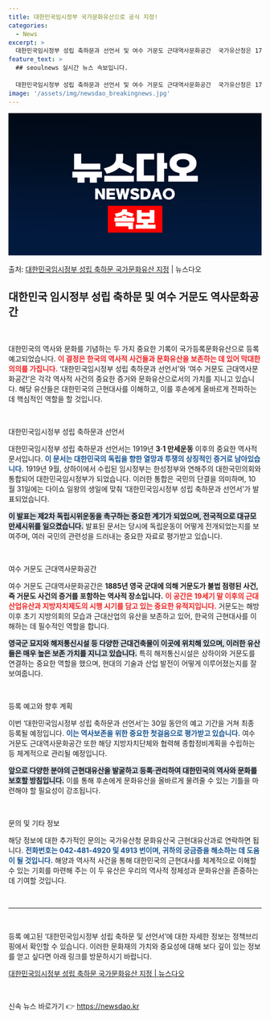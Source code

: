 ```yaml
---
title: 대한민국임시정부 국가문화유산으로 공식 지정!
categories:
  - News
excerpt: >
  대한민국임시정부 성립 축하문과 선언서 및 여수 거문도 근대역사문화공간  국가유산청은 17일 ‘대한민국임시정부…
feature_text: >
  ## seoulnews 실시간 뉴스 속보입니다.

  대한민국임시정부 성립 축하문과 선언서 및 여수 거문도 근대역사문화공간  국가유산청은 17일 ‘대한민국임시정부…
image: '/assets/img/newsdao_breakingnews.jpg'
---
```


![뉴스다오 속보](/assets/img/newsdao_breakingnews.jpg)

<p>출처: <a href="https://newsdao.kr/4895" rel="dofollow">대한민국임시정부 성립 축하문 국가문화유산 지정</a> | 뉴스다오</p>

<h2 data-ke-size="size26">대한민국 임시정부 성립 축하문 및 여수 거문도 역사문화공간</h2>

<p data-ke-size="size16">&nbsp;</p>

대한민국의 역사와 문화를 기념하는 두 가지 중요한 기록이 국가등록문화유산으로 등록 예고되었습니다. <b><span style="color: #ee2323;">이 결정은 한국의 역사적 사건들과 문화유산을 보존하는 데 있어 막대한 의의를 가집니다.</span></b> ‘대한민국임시정부 성립 축하문과 선언서’와 ‘여수 거문도 근대역사문화공간’은 각각 역사적 사건의 중요한 증거와 문화유산으로서의 가치를 지니고 있습니다. 해당 유산들은 대한민국의 근현대사를 이해하고, 이를 후손에게 올바르게 전파하는 데 핵심적인 역할을 할 것입니다.

<p data-ke-size="size16">&nbsp;</p>

대한민국임시정부 성립 축하문과 선언서

대한민국임시정부 성립 축하문과 선언서는 1919년 <b>3·1 만세운동</b> 이후의 중요한 역사적 문서입니다. <b><span style="color: #1a5490;">이 문서는 대한민국의 독립을 향한 열망과 투쟁의 상징적인 증거로 남아있습니다.</span></b> 1919년 9월, 상하이에서 수립된 임시정부는 한성정부와 연해주의 대한국민의회와 통합되어 대한민국임시정부가 되었습니다. 이러한 통합은 국민의 단결을 의미하며, 10월 31일에는 다이쇼 일왕의 생일에 맞춰 ‘대한민국임시정부 성립 축하문과 선언서’가 발표되었습니다. 

<b><span style="background-color: #21538527;">이 발표는 제2차 독립시위운동을 촉구하는 중요한 계기가 되었으며, 전국적으로 대규모 만세시위를 일으켰습니다.</span></b> 발표된 문서는 당시에 독립운동이 어떻게 전개되었는지를 보여주며, 여러 국민의 관련성을 드러내는 중요한 자료로 평가받고 있습니다.

<p data-ke-size="size16">&nbsp;</p>

여수 거문도 근대역사문화공간

여수 거문도 근대역사문화공간은 <b>1885년 영국 군대에 의해 거문도가 불법 점령된 사건, 즉 거문도 사건의 증거를 포함하는 역사적 장소입니다.</b> <b><span style="color: #ee2323;">이 공간은 19세기 말 이후의 근대산업유산과 지방자치제도의 시행 시기를 담고 있는 중요한 유적지입니다.</span></b> 거문도는 해방 이후 초기 지방의회의 모습과 근대산업의 유산을 보존하고 있어, 한국의 근현대사를 이해하는 데 필수적인 역할을 합니다.

<b><span style="background-color: #21538527;">영국군 묘지와 해저통신시설 등 다양한 근대건축물이 이곳에 위치해 있으며, 이러한 유산들은 매우 높은 보존 가치를 지니고 있습니다.</span></b> 특히 해저통신시설은 상하이와 거문도를 연결하는 중요한 역할을 했으며, 현대의 기술과 산업 발전이 어떻게 이루어졌는지를 잘 보여줍니다.

<p data-ke-size="size16">&nbsp;</p>

등록 예고와 향후 계획

이번 ‘대한민국임시정부 성립 축하문과 선언서’는 30일 동안의 예고 기간을 거쳐 최종 등록될 예정입니다. <b><span style="color: #1a5490;">이는 역사보존을 위한 중요한 첫걸음으로 평가받고 있습니다.</span></b> 여수 거문도 근대역사문화공간 또한 해당 지방자치단체와 협력해 종합정비계획을 수립하는 등 체계적으로 관리될 예정입니다.

<b><span style="background-color: #21538527;">앞으로 다양한 분야의 근현대유산을 발굴하고 등록·관리하여 대한민국의 역사와 문화를 보호할 방침입니다.</span></b> 이를 통해 후손에게 문화유산을 올바르게 물려줄 수 있는 기틀을 마련해야 할 필요성이 강조됩니다.

<p data-ke-size="size16">&nbsp;</p>

문의 및 기타 정보

해당 정보에 대한 추가적인 문의는 국가유산청 문화유산국 근현대유산과로 연락하면 됩니다. <b><span style="color: #1a5490;">전화번호는 042-481-4920 및 4913 번이며, 귀하의 궁금증을 해소하는 데 도움이 될 것입니다.</span></b> 해양과 역사적 사건을 통해 대한민국의 근현대사를 체계적으로 이해할 수 있는 기회를 마련해 주는 이 두 유산은 우리의 역사적 정체성과 문화유산을 존중하는 데 기여할 것입니다. 

<p data-ke-size="size16">&nbsp;</p>

<hr/>

<p data-ke-size="size16">&nbsp;</p>

등록 예고된 ‘대한민국임시정부 성립 축하문 및 선언서’에 대한 자세한 정보는 정책브리핑에서 확인할 수 있습니다. 이러한 문화재의 가치와 중요성에 대해 보다 깊이 있는 정보를 얻고 싶다면 아래 링크를 방문하시기 바랍니다.

<a href="https://newsdao.kr/4895" target="_blank">대한민국임시정부 성립 축하문 국가문화유산 지정 | 뉴스다오</a>

<p data-ke-size="size16">&nbsp;</p> 

신속 뉴스 바로가기 👉 <a href="https://newsdao.kr" rel="dofollow">https://newsdao.kr</a>


